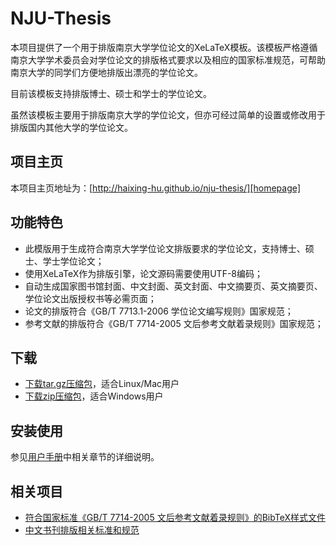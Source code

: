 # NJU-Thesis

本项目提供了一个用于排版南京大学学位论文的XeLaTeX模板。该模板严格遵循南京大学学术委员会对学位论文的排版格式要求以及相应的国家标准规范，可帮助南京大学的同学们方便地排版出漂亮的学位论文。

目前该模板支持排版博士、硕士和学士的学位论文。

虽然该模板主要用于排版南京大学的学位论文，但亦可经过简单的设置或修改用于排版国内其他大学的学位论文。

## 项目主页

本项目主页地址为：[http://haixing-hu.github.io/nju-thesis/][homepage]

[homepage]: http://haixing-hu.github.io/nju-thesis/

## 功能特色

* 此模版用于生成符合南京大学学位论文排版要求的学位论文，支持博士、硕士、学士学位论文；
* 使用XeLaTeX作为排版引擎，论文源码需要使用UTF-8编码；
* 自动生成国家图书馆封面、中文封面、英文封面、中文摘要页、英文摘要页、学位论文出版授权书等必需页面；
* 论文的排版符合《GB/T 7713.1-2006 学位论文编写规则》国家规范；
* 参考文献的排版符合《GB/T 7714-2005 文后参考文献着录规则》国家规范；

## 下载

* [下载tar.gz压缩包][targz]，适合Linux/Mac用户
* [下载zip压缩包][zip]，适合Windows用户

[targz]: https://github.com/Haixing-Hu/nju-thesis/tarball/master
[zip]: https://github.com/Haixing-Hu/nju-thesis/zipball/master

## 安装使用

参见[用户手册][manual]中相关章节的详细说明。

[manual]: https://raw.github.com/Haixing-Hu/nju-thesis/master/manual/njuthesis-manual.pdf

## 相关项目

* [符合国家标准《GB/T 7714-2005 文后参考文献着录规则》的BibTeX样式文件][gbt7714-2005-bst]
* [中文书刊排版相关标准和规范][typesetting-standard]

[gbt7714-2005-bst]: https://github.com/Haixing-Hu/GBT7714-2005-BibTeX-Style
[typesetting-standard]: https://github.com/Haixing-Hu/typesetting-standard

